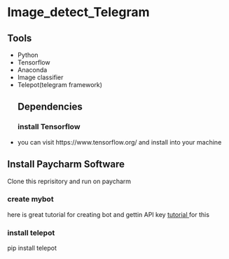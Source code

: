 
# Image_detect_Telegram

## Tools 
<ul>
  
<li>Python</li>
<li>Tensorflow</li>
<li>Anaconda</li>
<li>Image classifier</li>
<li>Telepot(telegram framework)</li>


## Dependencies

### install Tensorflow<ul>
<li> you can visit https://www.tensorflow.org/ and install into your machine</li></a>
</ul>


## Install Paycharm Software
Clone this reprisitory and run on paycharm


### create mybot
here is great tutorial for creating bot and gettin API key <a href="https://www.instructables.com/id/Set-up-Telegram-Bot-on-Raspberry-Pi/"> tutorial </a> for this

### install telepot
pip install telepot

